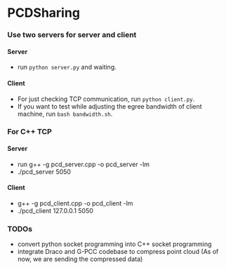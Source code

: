 # PCDSharing


### Use two servers for server and client

#### Server
* run `python server.py` and waiting.


#### Client 
*  For just checking TCP communication, run `python client.py`.
*  If you want to test while adjusting the egree bandwidth of client machine, run `bash bandwidth.sh`.

### For C++ TCP

#### Server
* run g++ -g pcd_server.cpp -o pcd_server -lm
* ./pcd_server 5050

#### Client 
* g++ -g pcd_client.cpp -o pcd_client -lm
* ./pcd_client 127.0.0.1 5050


### TODOs
*  convert python socket programming into C++ socket programming
*  integrate Draco and G-PCC codebase to compress point cloud (As of now, we are sending the compressed data)
